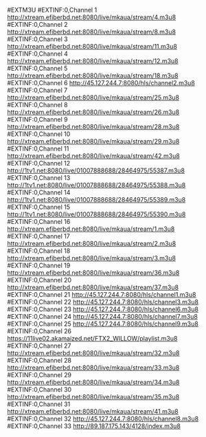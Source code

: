 #EXTM3U
#EXTINF:0,Channel 1
http://xtream.efiberbd.net:8080/live/mkaua/stream/4.m3u8
#EXTINF:0,Channel 2
http://xtream.efiberbd.net:8080/live/mkaua/stream/8.m3u8
#EXTINF:0,Channel 3
http://xtream.efiberbd.net:8080/live/mkaua/stream/11.m3u8
#EXTINF:0,Channel 4
http://xtream.efiberbd.net:8080/live/mkaua/stream/12.m3u8
#EXTINF:0,Channel 5
http://xtream.efiberbd.net:8080/live/mkaua/stream/18.m3u8
#EXTINF:0,Channel 6
http://45.127.244.7:8080/hls/channel2.m3u8
#EXTINF:0,Channel 7
http://xtream.efiberbd.net:8080/live/mkaua/stream/25.m3u8
#EXTINF:0,Channel 8
http://xtream.efiberbd.net:8080/live/mkaua/stream/26.m3u8
#EXTINF:0,Channel 9
http://xtream.efiberbd.net:8080/live/mkaua/stream/28.m3u8
#EXTINF:0,Channel 10
http://xtream.efiberbd.net:8080/live/mkaua/stream/29.m3u8
#EXTINF:0,Channel 11
http://xtream.efiberbd.net:8080/live/mkaua/stream/42.m3u8
#EXTINF:0,Channel 12
http://1tv1.net:8080/live/01007888688/28464975/55387.m3u8
#EXTINF:0,Channel 13
http://1tv1.net:8080/live/01007888688/28464975/55388.m3u8
#EXTINF:0,Channel 14
http://1tv1.net:8080/live/01007888688/28464975/55389.m3u8
#EXTINF:0,Channel 15
http://1tv1.net:8080/live/01007888688/28464975/55390.m3u8
#EXTINF:0,Channel 16
http://xtream.efiberbd.net:8080/live/mkaua/stream/1.m3u8
#EXTINF:0,Channel 17
http://xtream.efiberbd.net:8080/live/mkaua/stream/2.m3u8
#EXTINF:0,Channel 18
http://xtream.efiberbd.net:8080/live/mkaua/stream/3.m3u8
#EXTINF:0,Channel 19
http://xtream.efiberbd.net:8080/live/mkaua/stream/36.m3u8
#EXTINF:0,Channel 20
http://xtream.efiberbd.net:8080/live/mkaua/stream/37.m3u8
#EXTINF:0,Channel 21
http://45.127.244.7:8080/hls/channel1.m3u8
#EXTINF:0,Channel 22
http://45.127.244.7:8080/hls/channel3.m3u8
#EXTINF:0,Channel 23
http://45.127.244.7:8080/hls/channel6.m3u8
#EXTINF:0,Channel 24
http://45.127.244.7:8080/hls/channel7.m3u8
#EXTINF:0,Channel 25
http://45.127.244.7:8080/hls/channel9.m3u8
#EXTINF:0,Channel 26
https://11live02.akamaized.net/FTX2_WILLOW/playlist.m3u8
#EXTINF:0,Channel 27
http://xtream.efiberbd.net:8080/live/mkaua/stream/32.m3u8
#EXTINF:0,Channel 28
http://xtream.efiberbd.net:8080/live/mkaua/stream/33.m3u8
#EXTINF:0,Channel 29
http://xtream.efiberbd.net:8080/live/mkaua/stream/34.m3u8
#EXTINF:0,Channel 30
http://xtream.efiberbd.net:8080/live/mkaua/stream/35.m3u8
#EXTINF:0,Channel 31
http://xtream.efiberbd.net:8080/live/mkaua/stream/41.m3u8
#EXTINF:0,Channel 32
http://45.127.244.7:8080/hls/channel8.m3u8
#EXTINF:0,Channel 33
http://89.187.175.143/4128/index.m3u8
